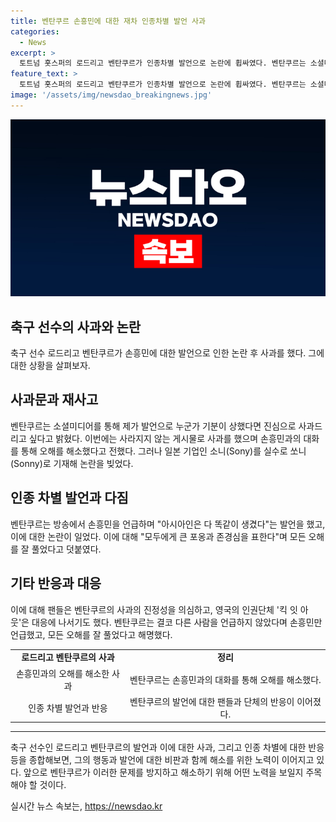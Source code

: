 ```yaml
---
title: 벤탄쿠르 손흥민에 대한 재차 인종차별 발언 사과
categories:
  - News
excerpt: >
  토트넘 홋스퍼의 로드리고 벤탄쿠르가 인종차별 발언으로 논란에 휩싸였다. 벤탄쿠르는 소셜미디어를 통해 사과를 했으며, 손흥민과의 대화를 통해 오해를 풀었다고 전했다. 특히 인권단체 킥 잇 아웃이 이에 대해 대응 조치를 취할 예정이라고 전해졌다. 논란 속에서 벤탄쿠르는 자신의 발언이 아시아인을 비하한 의도가 아니었다며 모든 이에게 사과하고 이해를 달라고 호소했다.
feature_text: >
  토트넘 홋스퍼의 로드리고 벤탄쿠르가 인종차별 발언으로 논란에 휩싸였다. 벤탄쿠르는 소셜미디어를 통해 사과를 했으며, 손흥민과의 대화를 통해 오해를 풀었다고 전했다. 특히 인권단체 킥 잇 아웃이 이에 대해 대응 조치를 취할 예정이라고 전해졌다. 논란 속에서 벤탄쿠르는 자신의 발언이 아시아인을 비하한 의도가 아니었다며 모든 이에게 사과하고 이해를 달라고 호소했다.
image: '/assets/img/newsdao_breakingnews.jpg'
---
```


<p><img src="/assets/img/newsdao_breakingnews.jpg" alt="firstkoreanews 속보" /></p>

<h2 data-ke-size="size26">축구 선수의 사과와 논란</h2>

<p data-ke-size="size16">축구 선수 로드리고 벤탄쿠르가 손흥민에 대한 발언으로 인한 논란 후 사과를 했다. 그에 대한 상황을 살펴보자.</p>

<h2 data-ke-size="size24">사과문과 재사고</h2>

<p data-ke-size="size16">벤탄쿠르는 소셜미디어를 통해 제가 발언으로 누군가 기분이 상했다면 진심으로 사과드리고 싶다고 밝혔다. 이번에는 사라지지 않는 게시물로 사과를 했으며 손흥민과의 대화를 통해 오해를 해소했다고 전했다. 그러나 일본 기업인 소니(Sony)를 실수로 쏘니(Sonny)로 기재해 논란을 빚었다.</p>

<h2 data-ke-size="size24">인종 차별 발언과 다짐</h2>

<p data-ke-size="size16">벤탄쿠르는 방송에서 손흥민을 언급하며 "아시아인은 다 똑같이 생겼다"는 발언을 했고, 이에 대한 논란이 일었다. 이에 대해 "모두에게 큰 포옹과 존경심을 표한다"며 모든 오해를 잘 풀었다고 덧붙였다.</p>

<h2 data-ke-size="size24">기타 반응과 대응</h2>

<p data-ke-size="size16">이에 대해 팬들은 벤탄쿠르의 사과의 진정성을 의심하고, 영국의 인권단체 '킥 잇 아웃'은 대응에 나서기도 했다. 벤탄쿠르는 결코 다른 사람을 언급하지 않았다며 손흥민만 언급했고, 모든 오해를 잘 풀었다고 해명했다.</p>

<table>
    <tbody>
        <tr>
            <td style="text-align: center; height: 17px;"><b>로드리고 벤탄쿠르의 사과</b></td>
            <td style="text-align: center; height: 17px;"><b>정리</b></td>
        </tr>
        <tr>
            <td style="text-align: center; height: 17px;">손흥민과의 오해를 해소한 사과</td>
            <td style="text-align: center; height: 17px;">벤탄쿠르는 손흥민과의 대화를 통해 오해를 해소했다.</td>
        </tr>
        <tr>
            <td style="text-align: center; height: 17px;">인종 차별 발언과 반응</td>
            <td style="text-align: center; height: 17px;">벤탄쿠르의 발언에 대한 팬들과 단체의 반응이 이어졌다.</td>
        </tr>
    </tbody>
</table>

<hr>

<p data-ke-size="size16">축구 선수인 로드리고 벤탄쿠르의 발언과 이에 대한 사과, 그리고 인종 차별에 대한 반응 등을 종합해보면, 그의 행동과 발언에 대한 비판과 함께 해소를 위한 노력이 이어지고 있다. 앞으로 벤탄쿠르가 이러한 문제를 방지하고 해소하기 위해 어떤 노력을 보일지 주목해야 할 것이다.</p>
실시간 뉴스 속보는, <a href="https://newsdao.kr" rel="dofollow">https://newsdao.kr</a>


